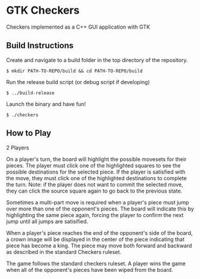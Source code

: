 # GTK Checkers
Checkers implemented as a C++ GUI application with GTK

## Build Instructions
Create and navigate to a build folder in the top directory of the repository.

`$ mkdir PATH-TO-REPO/build && cd PATH-TO-REPO/build`

Run the release build script (or debug script if developing)

`$ ../build-release`

Launch the binary and have fun!

`$ ./checkers`


## How to Play
2 Players

On a player's turn, the board will highlight the possible movesets for their pieces. The player must click one of the highlighted squares to see the possible destinations for the selected piece. If the player is satisfied with the move, they must click one of the highlighted destinations to complete the turn. Note: if the player does not want to commit the selected move, they can click the source square again to go back to the previous state. 

Sometimes a multi-part move is required when a player's piece must jump over more than one of the opponent's pieces. The board will indicate this by highlighting the same piece again, forcing the player to confirm the next jump until all jumps are satisified. 

When a player's piece reaches the end of the opponent's side of the board, a crown image will be displayed in the center of the piece indicating that piece has become a king. The piece may move both forward and backward as described in the standard Checkers ruleset.

The game follows the standard checkers ruleset. A player wins the game when all of the opponent's pieces have been wiped from the board. 
